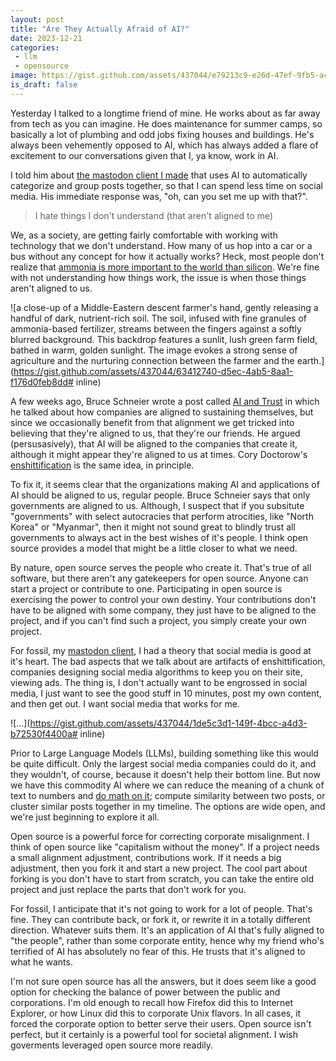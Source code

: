 ```yaml
---
layout: post
title: "Are They Actually Afraid of AI?"
date: 2023-12-21
categories:
 - llm
 - opensource
image: https://gist.github.com/assets/437044/e79213c9-e26d-47ef-9fb5-ac45ebd24696
is_draft: false
---
```


Yesterday I talked to a longtime friend of mine. He works about as far away from tech as you can imagine.
He does maintenance for summer camps, so basically a lot of plumbing and odd jobs fixing houses and buildings.
He's always been vehemently opposed to AI, which has always added a flare of excitement to our conversations
given that I, ya know, work in AI.

I told him about [the mastodon client I made][fossil] that uses AI to automatically categorize and group
posts together, so that I can spend less time on social media. His immediate response was, "oh, can you set
me up with that?".

> I hate things I don't understand (that aren't aligned to me)

We, as a society, are getting fairly comfortable with working with technology that we don't understand.
How many of us hop into a car or a bus without any concept for how it actually works? Heck, most people don't
realize that [ammonia is more important to the world than silicon][amonia]. We're fine with not understanding 
how things work, the issue is when those things aren't aligned to us.

![a close-up of a Middle-Eastern descent farmer's hand, gently releasing a handful of dark, nutrient-rich soil. The soil, infused with fine granules of ammonia-based fertilizer, streams between the fingers against a softly blurred background. This backdrop features a sunlit, lush green farm field, bathed in warm, golden sunlight. The image evokes a strong sense of agriculture and the nurturing connection between the farmer and the earth.](https://gist.github.com/assets/437044/63412740-d5ec-4ab5-8aa1-f176d0feb8dd# inline)

A few weeks ago, Bruce Schneier wrote a post called [AI and Trust][schnier] in which he talked about how companies 
are aligned to sustaining themselves, but since we occasionally benefit from that alignment we get tricked 
into believing that they're aligned to us, that they're our friends. He argued (persusasively), that AI will
be aligned to the companies that create it, although it might appear they're aligned to us at times. Cory Doctorow's 
[enshittification][enshittification] is the same idea, in principle.

To fix it, it seems clear that the organizations making AI and applications of AI should be aligned to us, 
regular people.
Bruce Schneier says that only governments are aligned to us. Although, I suspect that if you subsitute
"governments" with select autocracies that perform atrocities, like "North Korea" or "Myanmar", then it might not
sound great to blindly trust all governments to always act in the best wishes of it's people. I think open source
provides a model that might be a little closer to what we need.

By nature, open source serves the people who create it. That's true of all software, but there aren't any
gatekeepers for open source. Anyone can start a project or contribute to one. Participating in open source
is exercising the power to control your own destiny. Your contributions don't have to be aligned with some company,
they just have to be aligned to the project, and if you can't find such a project, you simply create your own
project.

For fossil, my [mastodon client][github], I had a theory that social media is good at it's heart. The bad aspects
that we talk about are artifacts of enshittification, companies designing social media algorithms to keep you
on their site, viewing ads. The thing is, I don't actually want to be engrossed in social media, I just want
to see the good stuff in 10 minutes, post my own content, and then get out. I want social media that works for me.

![...](https://gist.github.com/assets/437044/1de5c3d1-149f-4bcc-a4d3-b72530f4400a# inline)

Prior to Large Language Models (LLMs), building something like this would be quite difficult. Only the largest social
media companies could do it, and they wouldn't, of course, because it doesn't help their bottom line. But now
we have this commodity AI where we can reduce the meaning of a chunk of text to numbers and 
[do math on it][embeddings]; compute similarity between two posts, or cluster similar posts together in my 
timeline. The options are wide open, and we're just beginning to explore it all.

Open source is a powerful force for correcting corporate misalignment. I think of open source like "capitalism
without the money". If a project needs a small alignment adjustment, contributions work. If it needs a big
adjustment, then you fork it and start a new project. The cool part about forking is you don't have to start
from scratch, you can take the entire old project and just replace the parts that don't work for you.

For fossil, I anticipate that it's not going to work for a lot of people. That's fine. They can contribute back,
or fork it, or rewrite it in a totally different direction. Whatever suits them. It's an application of AI that's
fully aligned to "the people", rather than some corporate entity, hence why my friend who's terrified of AI
has absolutely no fear of this. He trusts that it's aligned to what he wants.

I'm not sure open source has all the answers, but it does seem like a good option for checking the balance of
power between the public and corporations. I'm old enough to recall how Firefox did this to Internet Explorer, or
how Linux did this to corporate Unix flavors. In all cases, it forced the corporate option to better serve their
users. Open source isn't perfect, but it certainly is a powerful tool for societal alignment. I wish goverments 
leveraged open source more readily.



 [fossil]: https://timkellogg.me/blog/2023/12/19/fossil
 [github]: https://github.com/tkellogg/fossil/
 [amonia]: https://www.economist.com/christmas-specials/2022/12/20/deadly-dirty-indispensable-the-nitrogen-industry-has-changed-the-world
 [schnier]: https://www.schneier.com/blog/archives/2023/12/ai-and-trust.html
 [enshittification]: https://www.eff.org/deeplinks/2023/04/platforms-decay-lets-put-users-first
 [embeddings]: https://simonwillison.net/2023/Oct/23/embeddings/
